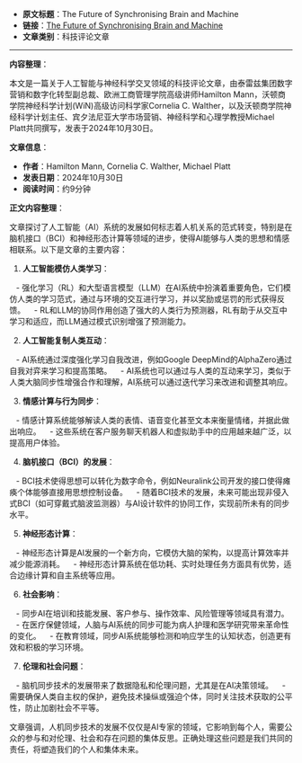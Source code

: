 - **原文标题**：The Future of Synchronising Brain and Machine
- **链接**：[The Future of Synchronising Brain and Machine](https://www.polytechnique-insights.com/en/columns/science/the-future-of-synchronising-brain-and-machine/?utm_source=Polytechnique+Insights+%28english%29&utm_campaign=1dcda52a0c-EMAIL_CAMPAIGN_2024_06_12_EN_COPY_01&utm_medium=email&utm_term=0_-bf0bd5a865-577699932)
- **文章类别**：科技评论文章

---

**内容整理**：

本文是一篇关于人工智能与神经科学交叉领域的科技评论文章，由泰雷兹集团数字营销和数字化转型副总裁、欧洲工商管理学院高级讲师Hamilton Mann，沃顿商学院神经科学计划(WiN)高级访问科学家Cornelia C. Walther，以及沃顿商学院神经科学计划主任、宾夕法尼亚大学市场营销、神经科学和心理学教授Michael Platt共同撰写，发表于2024年10月30日。

**文章信息**：

- **作者**：Hamilton Mann, Cornelia C. Walther, Michael Platt
- **发表日期**：2024年10月30日
- **阅读时间**：约9分钟

**正文内容整理**：

文章探讨了人工智能（AI）系统的发展如何标志着人机关系的范式转变，特别是在脑机接口（BCI）和神经形态计算等领域的进步，使得AI能够与人类的思想和情感相联系。以下是文章的主要内容：

1. **人工智能模仿人类学习**：

   - 强化学习（RL）和大型语言模型（LLM）在AI系统中扮演着重要角色，它们模仿人类的学习范式，通过与环境的交互进行学习，并以奖励或惩罚的形式获得反馈。
   - RL和LLM的协同作用创造了强大的人类行为预测器，RL有助于从交互中学习和适应，而LLM通过模式识别增强了预测能力。

2. **人工智能复制人类互动**：

   - AI系统通过深度强化学习自我改进，例如Google DeepMind的AlphaZero通过自我对弈来学习和提高策略。
   - AI系统也可以通过与人类的互动来学习，类似于人类大脑同步性增强合作和理解，AI系统可以通过迭代学习来改进和调整其响应。

3. **情感计算与行为同步**：

   - 情感计算系统能够解读人类的表情、语音变化甚至文本来衡量情绪，并据此做出响应。
   - 这些系统在客户服务聊天机器人和虚拟助手中的应用越来越广泛，以提高用户体验。

4. **脑机接口（BCI）的发展**：

   - BCI技术使得思想可以转化为数字命令，例如Neuralink公司开发的接口使得瘫痪个体能够直接用思想控制设备。
   - 随着BCI技术的发展，未来可能出现非侵入式BCI（如可穿戴式脑波监测器）与AI设计软件的协同工作，实现前所未有的同步水平。

5. **神经形态计算**：

   - 神经形态计算是AI发展的一个新方向，它模仿大脑的架构，以提高计算效率并减少能源消耗。
   - 神经形态计算系统在低功耗、实时处理任务方面具有优势，适合边缘计算和自主系统等应用。

6. **社会影响**：

   - 同步AI在培训和技能发展、客户参与、操作效率、风险管理等领域具有潜力。
   - 在医疗保健领域，人脑与AI系统的同步可能为病人护理和医学研究带来革命性的变化。
   - 在教育领域，同步AI系统能够检测和响应学生的认知状态，创造更有效和积极的学习环境。

7. **伦理和社会问题**：

   - 脑机同步技术的发展带来了数据隐私和伦理问题，尤其是在AI决策领域。
   - 需要确保人类自主权的保护，避免技术操纵或强迫个体，同时关注技术获取的公平性，防止加剧社会不平等。

文章强调，人机同步技术的发展不仅仅是AI专家的领域，它影响到每个人，需要公众的参与和对伦理、社会和存在问题的集体反思。正确处理这些问题是我们共同的责任，将塑造我们的个人和集体未来。